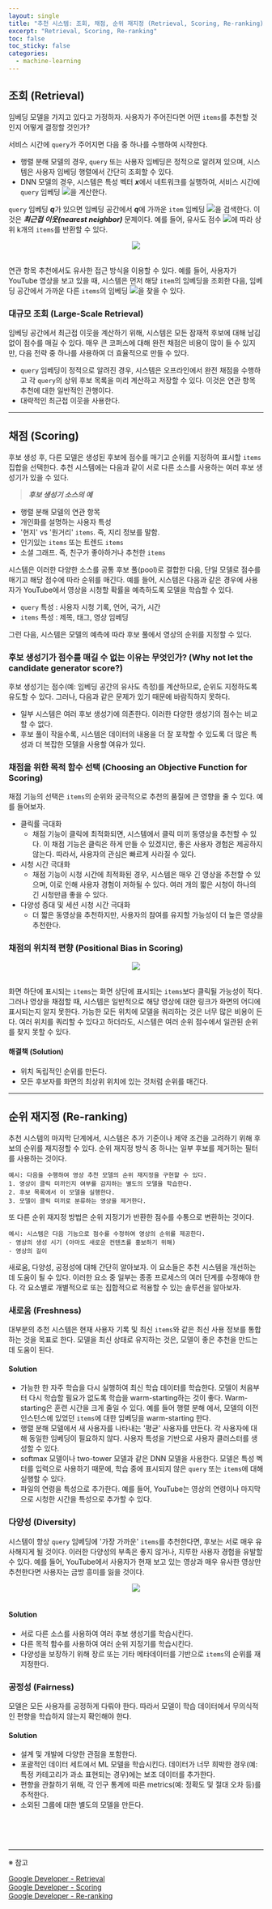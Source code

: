 ```yaml
---
layout: single
title: "추천 시스템: 조회, 채점, 순위 재지정 (Retrieval, Scoring, Re-ranking)"
excerpt: "Retrieval, Scoring, Re-ranking"
toc: false
toc_sticky: false
categories:
  - machine-learning
---
```


## 조회 (Retrieval)

임베딩 모델을 가지고 있다고 가정하자. 사용자가 주어진다면 어떤 `items`를 추천할 것인지 어떻게 결정할 것인가?

서비스 시간에 `query`가 주어지면 다음 중 하나를 수행하여 시작한다.
- 행렬 분해 모델의 경우, `query` 또는 사용자 임베딩은 정적으로 알려져 있으며, 시스템은 사용자 임베딩 행렬에서 간단히 조회할 수 있다.
- DNN 모델의 경우, 시스템은 특성 벡터 ***x***에서 네트워크를 실행하여, 서비스 시간에 `query` 임베딩 <img src="{{site.baseurl}}/assets/images/softmax4.png" />을 계산한다.

`query` 임베딩 ***q***가 있으면 임베딩 공간에서 ***q***에 가까운 `item` 임베딩 <img src="{{site.baseurl}}/assets/images/softmax23.png" />을 검색한다. 이것은 ***최근접 이웃(nearest neighbor)*** 문제이다. 예를 들어, 유사도 점수 <img src="{{site.baseurl}}/assets/images/r_s_r1.png" />에 따라 상위 k개의 `items`를 반환할 수 있다.

<center><img src="{{site.baseurl}}/assets/images/r_s_r2.png" /></center><br>

연관 항목 추천에서도 유사한 접근 방식을 이용할 수 있다. 예를 들어, 사용자가 YouTube 영상을 보고 있을 때, 시스템은 먼저 해당 `item`의 임베딩을 조회한 다음, 임베딩 공간에서 가까운 다른 `items`의 임베딩 <img src="{{site.baseurl}}/assets/images/softmax23.png" />을 찾을 수 있다.


### 대규모 조회 (Large-Scale Retrieval)

임베딩 공간에서 최근접 이웃을 계산하기 위해, 시스템은 모든 잠재적 후보에 대해 남김없이 점수를 매길 수 있다. 매우 큰 코퍼스에 대해 완전 채점은 비용이 많이 들 수 있지만, 다음 전략 중 하나를 사용하여 더 효율적으로 만들 수 있다.
- `query` 임베딩이 정적으로 알려진 경우, 시스템은 오프라인에서 완전 채점을 수행하고 각 `query`의 상위 후보 목록을 미리 계산하고 저장할 수 있다. 이것은 연관 항목 추천에 대한 일반적인 관행이다.
- 대략적인 최근접 이웃을 사용한다.


---
## 채점 (Scoring)

후보 생성 후, 다른 모델은 생성된 후보에 점수를 매기고 순위를 지정하여 표시할 `items` 집합을 선택한다. 추천 시스템에는 다음과 같이 서로 다른 소스를 사용하는 여러 후보 생성기가 있을 수 있다.

> ***후보 생성기 소스의 예***
- 행렬 분해 모델의 연관 항목
- 개인화를 설명하는 사용자 특성
- '현지' vs '원거리' `items`. 즉, 지리 정보를 말함.
- 인기있는 `items` 또는 트렌드 `items`
- 소셜 그래프. 즉, 친구가 좋아하거나 추천한 `items`

시스템은 이러한 다양한 소스를 공통 후보 풀(pool)로 결합한 다음, 단일 모델로 점수를 매기고 해당 점수에 따라 순위를 매긴다. 예를 들어, 시스템은 다음과 같은 경우에 사용자가 YouTube에서 영상을 시청할 확률을 예측하도록 모델을 학습할 수 있다.
- `query` 특성 : 사용자 시청 기록, 언어, 국가, 시간
- `items` 특성 : 제목, 태그, 영상 임베딩

그런 다음, 시스템은 모델의 예측에 따라 후보 풀에서 영상의 순위를 지정할 수 있다.


### 후보 생성기가 점수를 매길 수 없는 이유는 무엇인가? (Why not let the candidate generator score?)

후보 생성기는 점수(예: 임베딩 공간의 유사도 측정)를 계산하므로, 순위도 지정하도록 유도할 수 있다. 그러나, 다음과 같은 문제가 있기 때문에 바람직하지 못하다.
- 일부 시스템은 여러 후보 생성기에 의존한다. 이러한 다양한 생성기의 점수는 비교할 수 없다.
- 후보 풀이 작을수록, 시스템은 데이터의 내용을 더 잘 포착할 수 있도록 더 많은 특성과 더 복잡한 모델을 사용할 여유가 있다.


### 채점을 위한 목적 함수 선택 (Choosing an Objective Function for Scoring)

채점 기능의 선택은 `items`의 순위와 궁극적으로 추천의 품질에 큰 영향을 줄 수 있다. 예를 들어보자.

- 클릭률 극대화
  - 채점 기능이 클릭에 최적화되면, 시스템에서 클릭 미끼 동영상을 추천할 수 있다. 이 채점 기능은 클릭은 하게 만들 수 있겠지만, 좋은 사용자 경험은 제공하지 않는다. 따라서, 사용자의 관심은 빠르게 사라질 수 있다.
- 시청 시간 극대화
  - 채점 기능이 시청 시간에 최적화된 경우, 시스템은 매우 긴 영상을 추천할 수 있으며, 이로 인해 사용자 경험이 저하될 수 있다. 여러 개의 짧은 시청이 하나의 긴 시청만큼 좋을 수 있다.
- 다양성 증대 및 세션 시청 시간 극대화
  - 더 짧은 동영상을 추천하지만, 사용자의 참여를 유지할 가능성이 더 높은 영상을 추천한다.


### 채점의 위치적 편향 (Positional Bias in Scoring)

<center><img src="{{site.baseurl}}/assets/images/r_s_r3.png" /></center><br>

화면 하단에 표시되는 `items`는 화면 상단에 표시되는 `items`보다 클릭될 가능성이 적다. 그러나 영상을 채점할 때, 시스템은 일반적으로 해당 영상에 대한 링크가 화면의 어디에 표시되는지 알지 못한다. 가능한 모든 위치에 모델을 쿼리하는 것은 너무 많은 비용이 든다. 여러 위치를 쿼리할 수 있다고 하더라도, 시스템은 여러 순위 점수에서 일관된 순위를 찾지 못할 수 있다.

#### 해결책 (Solution)

- 위치 독립적인 순위를 만든다.
- 모든 후보자를 화면의 최상위 위치에 있는 것처럼 순위를 매긴다.


---
## 순위 재지정 (Re-ranking)

추천 시스템의 마지막 단계에서, 시스템은 추가 기준이나 제약 조건을 고려하기 위해 후보의 순위를 재지정할 수 있다. 순위 재지정 방식 중 하나는 일부 후보를 제거하는 필터를 사용하는 것이다.
```
예시: 다음을 수행하여 영상 추천 모델의 순위 재지정을 구현할 수 있다.
1. 영상이 클릭 미끼인지 여부를 감지하는 별도의 모델을 학습한다.
2. 후보 목록에서 이 모델을 실행한다.
3. 모델이 클릭 미끼로 분류하는 영상을 제거한다.
```

또 다른 순위 재지정 방법은 순위 지정기가 반환한 점수를 수통으로 변환하는 것이다.
```
예시: 시스템은 다음 기능으로 점수를 수정하여 영상의 순위를 제공한다.
- 영상의 생성 시기 (아마도 새로운 컨텐츠를 홍보하기 위해)
- 영상의 길이
```

새로움, 다양성, 공정성에 대해 간단히 알아보자. 이 요소들은 추천 시스템을 개선하는 데 도움이 될 수 있다. 이러한 요소 중 일부는 종종 프로세스의 여러 단계를 수정해야 한다. 각 요소별로 개별적으로 또는 집합적으로 적용할 수 있는 솔루션을 알아보자.


### 새로움 (Freshness)

대부분의 추천 시스템은 현재 사용자 기록 및 최신 `items`와 같은 최신 사용 정보를 통합하는 것을 목표로 한다. 모델을 최신 상태로 유지하는 것은, 모델이 좋은 추천을 만드는 데 도움이 된다.

#### Solution
- 가능한 한 자주 학습을 다시 실행하여 최신 학습 데이터를 학습한다. 모델이 처음부터 다시 학습할 필요가 없도록 학습을 warm-starting하는 것이 좋다. Warm-starting은 훈련 시간을 크게 줄일 수 있다. 예를 들어 행렬 분해 에서, 모델의 이전 인스턴스에 있었던 `items`에 대한 임베딩을 warm-starting 한다.
- 행렬 분해 모델에서 새 사용자를 나타내는 '평균' 사용자를 만든다. 각 사용자에 대해 동일한 임베딩이 필요하지 않다. 사용자 특성을 기반으로 사용자 클러스터를 생성할 수 있다.
- softmax 모델이나 two-tower 모델과 같은 DNN 모델을 사용한다. 모델은 특성 벡터를 입력으로 사용하기 때문에, 학습 중에 표시되지 않은 `query` 또는 `items`에 대해 실행할 수 있다.
- 파일의 연령을 특성으로 추가한다. 예를 들어, YouTube는 영상의 연령이나 마지막으로 시청한 시간을 특성으로 추가할 수 있다.


### 다양성 (Diversity)

시스템이 항상 `query` 임베딩에 '가장 가까운' `items`를 추천한다면, 후보는 서로 매우 유사해지게 될 것이다. 이러한 다양성의 부족은 좋지 않거나, 지루한 사용자 경험을 유발할 수 있다. 예를 들어, YouTube에서 사용자가 현재 보고 있는 영상과 매우 유사한 영상만 추천한다면 사용자는 금방 흥미를 잃을 것이다.

<center><img src="{{site.baseurl}}/assets/images/r_s_r4.png" /></center><br>

#### Solution
- 서로 다른 소스를 사용하여 여러 후보 생성기를 학습시킨다.
- 다른 목적 함수를 사용하여 여러 순위 지정기를 학습시킨다.
- 다양성을 보장하기 위해 장르 또는 기타 메타데이터를 기반으로 `items`의 순위를 재지정한다.


### 공정성 (Fairness)

모델은 모든 사용자를 공정하게 다뤄야 한다. 따라서 모델이 학습 데이터에서 무의식적인 편향을 학습하지 않는지 확인해야 한다.

#### Solution
- 설계 및 개발에 다양한 관점을 포함한다.
- 포괄적인 데이터 세트에서 ML 모델을 학습시킨다. 데이터가 너무 희박한 경우(예: 특정 카테고리가 과소 표현되는 경우)에는 보조 데이터를 추가한다.
- 편향을 관찰하기 위해, 각 인구 통계에 따른 metrics(예: 정확도 및 절대 오차 등)를 추적한다.
- 소외된 그룹에 대한 별도의 모델을 만든다.
<br>
<br>
<br>

---
※ 참고

[Google Developer - Retrieval](https://developers.google.com/machine-learning/recommendation/dnn/retrieval)<br>
[Google Developer - Scoring](https://developers.google.com/machine-learning/recommendation/dnn/scoring)<br>
[Google Developer - Re-ranking](https://developers.google.com/machine-learning/recommendation/dnn/re-ranking)<br>